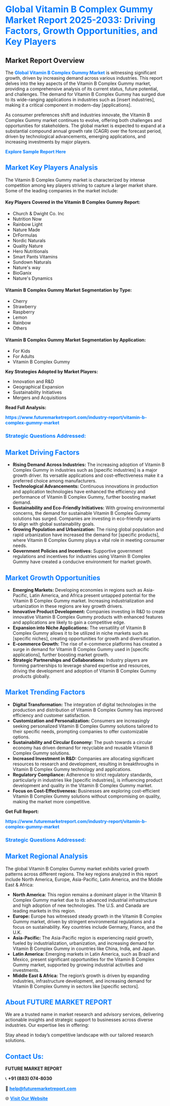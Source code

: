<h1 style="color: #007BFF;">Global Vitamin B Complex Gummy Market Report 2025-2033: Driving Factors, Growth Opportunities, and Key Players</h1>

<section id="overview">
<h2>Market Report Overview</h2>
<p>The <a href="https://www.futuremarketreport.com/industry-report/vitamin-b-complex-gummy-market" style="color: #007BFF; text-decoration: none;"><strong>Global Vitamin B Complex Gummy Market</strong></a> is witnessing significant growth, driven by increasing demand across various industries. This report delves into the key aspects of the Vitamin B Complex Gummy market, providing a comprehensive analysis of its current status, future potential, and challenges. The demand for Vitamin B Complex Gummy has surged due to its wide-ranging applications in industries such as [insert industries], making it a critical component in modern-day [applications].</p>
<p>As consumer preferences shift and industries innovate, the Vitamin B Complex Gummy market continues to evolve, offering both challenges and opportunities for stakeholders. The global market is expected to expand at a substantial compound annual growth rate (CAGR) over the forecast period, driven by technological advancements, emerging applications, and increasing investments by major players.</p>
</section>

<section id="overview">
<p><a href="https://www.futuremarketreport.com/request-sample/reportId=125820" style="color: #007BFF; text-decoration: none;"><strong>Explore Sample Report Here</strong></a></p>
</section>

<section id="key-players">
<h2 style="color: #007BFF;">Market Key Players Analysis</h2>
<p>The Vitamin B Complex Gummy market is characterized by intense competition among key players striving to capture a larger market share. Some of the leading companies in the market include:</p>
<h4>Key Players Covered in the Vitamin B Complex Gummy Report:</h4>
<ul><li>Church &amp; Dwight Co. Inc</li><li>Nutrition Now</li><li>Rainbow Light</li><li>Nature Made</li><li>DrFormulas</li><li>Nordic Naturals</li><li>Quality Nature</li><li>Hero Nutritionals</li><li>Smart Pants Vitamins</li><li>Sundown Naturals</li><li>Nature&#039;s way</li><li>BioGanix</li><li>Nature&#039;s Dynamics</li></ul>
<h4>Vitamin B Complex Gummy Market Segmentation by Type:</h4>
<ul><li>Cherry</li><li>Strawberry</li><li>Raspberry</li><li>Lemon</li><li>Rainbow</li><li>Others</li></ul>

<h4>Vitamin B Complex Gummy Market Segmentation by Application:</h4>
<ul><li>For Kids</li><li>For Adults</li><li>Vitamin B Complex Gummy</li></ul>
<p><strong>Key Strategies Adopted by Market Players:</strong></p>
<ul>
<li>Innovation and R&D</li>
<li>Geographical Expansion</li>
<li>Sustainability Initiatives</li>
<li>Mergers and Acquisitions</li>
</ul>
</section>

<section>
<p><strong>Read Full Analysis: </strong></p><a href="https://www.futuremarketreport.com/industry-report/vitamin-b-complex-gummy-market" style="color: #007BFF; text-decoration: none;"><strong>https://www.futuremarketreport.com/industry-report/vitamin-b-complex-gummy-market</strong></a>
<h3 style="color: #007BFF;">Strategic Questions Addressed:</h3>
</section>

<section id="driving-factors">
<h2 style="color: #007BFF;">Market Driving Factors</h2>
<ul>
<li><strong>Rising Demand Across Industries:</strong> The increasing adoption of Vitamin B Complex Gummy in industries such as [specific industries] is a major growth driver. Its versatile applications and cost-effectiveness make it a preferred choice among manufacturers.</li>
<li><strong>Technological Advancements:</strong> Continuous innovations in production and application technologies have enhanced the efficiency and performance of Vitamin B Complex Gummy, further boosting market demand.</li>
<li><strong>Sustainability and Eco-Friendly Initiatives:</strong> With growing environmental concerns, the demand for sustainable Vitamin B Complex Gummy solutions has surged. Companies are investing in eco-friendly variants to align with global sustainability goals.</li>
<li><strong>Growing Population and Urbanization:</strong> The rising global population and rapid urbanization have increased the demand for [specific products], where Vitamin B Complex Gummy plays a vital role in meeting consumer needs.</li>
<li><strong>Government Policies and Incentives:</strong> Supportive government regulations and incentives for industries using Vitamin B Complex Gummy have created a conducive environment for market growth.</li>
</ul>
</section>

<section id="growth-opportunities">
<h2 style="color: #007BFF;">Market Growth Opportunities</h2>
<ul>
<li><strong>Emerging Markets:</strong> Developing economies in regions such as Asia-Pacific, Latin America, and Africa present untapped potential for the Vitamin B Complex Gummy market. Increasing industrialization and urbanization in these regions are key growth drivers.</li>
<li><strong>Innovative Product Development:</strong> Companies investing in R&D to create innovative Vitamin B Complex Gummy products with enhanced features and applications are likely to gain a competitive edge.</li>
<li><strong>Expansion into Niche Applications:</strong> The versatility of Vitamin B Complex Gummy allows it to be utilized in niche markets such as [specific niches], creating opportunities for growth and diversification.</li>
<li><strong>E-commerce Growth:</strong> The rise of e-commerce platforms has created a surge in demand for Vitamin B Complex Gummy used in [specific applications], further boosting market growth.</li>
<li><strong>Strategic Partnerships and Collaborations:</strong> Industry players are forming partnerships to leverage shared expertise and resources, driving the development and adoption of Vitamin B Complex Gummy products globally.</li>
</ul>
</section>

<section id="trending-factors">
<h2 style="color: #007BFF;">Market Trending Factors</h2>
<ul>
<li><strong>Digital Transformation:</strong> The integration of digital technologies in the production and distribution of Vitamin B Complex Gummy has improved efficiency and customer satisfaction.</li>
<li><strong>Customization and Personalization:</strong> Consumers are increasingly seeking personalized Vitamin B Complex Gummy solutions tailored to their specific needs, prompting companies to offer customizable options.</li>
<li><strong>Sustainability and Circular Economy:</strong> The push towards a circular economy has driven demand for recyclable and reusable Vitamin B Complex Gummy solutions.</li>
<li><strong>Increased Investment in R&D:</strong> Companies are allocating significant resources to research and development, resulting in breakthroughs in Vitamin B Complex Gummy technology and applications.</li>
<li><strong>Regulatory Compliance:</strong> Adherence to strict regulatory standards, particularly in industries like [specific industries], is influencing product development and quality in the Vitamin B Complex Gummy market.</li>
<li><strong>Focus on Cost-Effectiveness:</strong> Businesses are exploring cost-efficient Vitamin B Complex Gummy solutions without compromising on quality, making the market more competitive.</li>
</ul>
</section>

<section>
<p><strong>Get Full Report: </strong></p><a href="https://www.futuremarketreport.com/industry-report/vitamin-b-complex-gummy-market" style="color: #007BFF; text-decoration: none;"><strong>https://www.futuremarketreport.com/industry-report/vitamin-b-complex-gummy-market</strong></a>
<h3 style="color: #007BFF;">Strategic Questions Addressed:</h3>
</section>


<section id="regional-analysis">
<h2 style="color: #007BFF;">Market Regional Analysis</h2>
<p>The global Vitamin B Complex Gummy market exhibits varied growth patterns across different regions. The key regions analyzed in this report include North America, Europe, Asia-Pacific, Latin America, and the Middle East & Africa:</p>
<ul>
<li><strong>North America:</strong> This region remains a dominant player in the Vitamin B Complex Gummy market due to its advanced industrial infrastructure and high adoption of new technologies. The U.S. and Canada are leading markets in this region.</li>
<li><strong>Europe:</strong> Europe has witnessed steady growth in the Vitamin B Complex Gummy market, driven by stringent environmental regulations and a focus on sustainability. Key countries include Germany, France, and the U.K.</li>
<li><strong>Asia-Pacific:</strong> The Asia-Pacific region is experiencing rapid growth, fueled by industrialization, urbanization, and increasing demand for Vitamin B Complex Gummy in countries like China, India, and Japan.</li>
<li><strong>Latin America:</strong> Emerging markets in Latin America, such as Brazil and Mexico, present significant opportunities for the Vitamin B Complex Gummy market, supported by growing industrial activities and investments.</li>
<li><strong>Middle East & Africa:</strong> The region’s growth is driven by expanding industries, infrastructure development, and increasing demand for Vitamin B Complex Gummy in sectors like [specific sectors].</li>
</ul>
</section>

<footer>
<h2 style="color: #007BFF;">About FUTURE MARKET REPORT</h2>
<p>We are a trusted name in market research and advisory services, delivering actionable insights and strategic support to businesses across diverse industries. Our expertise lies in offering:</p>

<p>Stay ahead in today’s competitive landscape with our tailored research solutions.</p>

<h2 style="color: #007BFF;">Contact Us:</h2>
<p><strong>FUTURE MARKET REPORT</strong></p>
<p>📞 <strong>+91 (883) 074-8030</strong></p>
<p>📧 <strong><a href="mailto:help@futuremarketreport.com" style="color: #007BFF;">help@futuremarketreport.com</a></strong></p>
<p>🌐 <strong><a href="https://www.futuremarketreport.com/" style="color: #007BFF;">Visit Our Website</a></strong></p>
</footer>